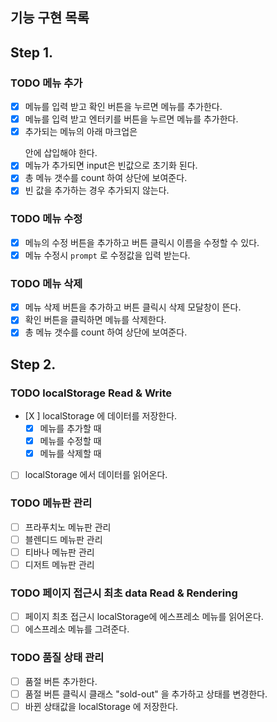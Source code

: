 
## 기능 구현 목록
## Step 1.
### TODO 메뉴 추가
- [X] 메뉴를 입력 받고 확인 버튼을 누르면 메뉴를 추가한다.
- [X] 메뉴를 입력 받고 엔터키를 버튼을 누르면 메뉴를 추가한다.
- [X] 추가되는 메뉴의 아래 마크업은 <ul id="espresso-menu-list" class="mt-3 pl-0"></ul> 안에 삽입해야 한다.
- [X] 메뉴가 추가되면 input은 빈값으로 초기화 된다.
- [X] 총 메뉴 갯수를 count 하여 상단에 보여준다.
- [X] 빈 값을 추가하는 경우 추가되지 않는다.

### TODO 메뉴 수정
- [X] 메뉴의 수정 버튼을 추가하고 버튼 클릭시 이름을 수정할 수 있다.
- [X] 메뉴 수정시 `prompt` 로 수정값을 입력 받는다.

### TODO 메뉴 삭제
- [X] 메뉴 삭제 버튼을 추가하고 버튼 클릭시 삭제 모달창이 뜬다.
- [X] 확인 버튼을 클릭하면 메뉴를 삭제한다.
- [X] 총 메뉴 갯수를 count 하여 상단에 보여준다.

## Step 2.
### TODO localStorage Read & Write
- [X ] localStorage 에 데이터를 저장한다.
  - [X] 메뉴를 추가할 때
  - [X] 메뉴를 수정할 때
  - [X] 메뉴를 삭제할 때
- [ ] localStorage 에서 데이터를 읽어온다.

### TODO 메뉴판 관리 
- [ ] 프라푸치노 메뉴판 관리
- [ ] 블렌디드 메뉴판 관리
- [ ] 티바나 메뉴판 관리
- [ ] 디저트 메뉴판 관리

### TODO 페이지 접근시 최초 data Read & Rendering
- [ ] 페이지 최초 접근시 localStorage에 에스프레소 메뉴를 읽어온다.
- [ ] 에스프레소 메뉴를 그려준다.

### TODO 품질 상태 관리
- [ ] 품절 버튼 추가한다.
- [ ] 품절 버튼 클릭시 클래스 "sold-out" 을 추가하고 상태를 변경한다.
- [ ] 바뀐 상태값을 localStorage 에 저장한다.